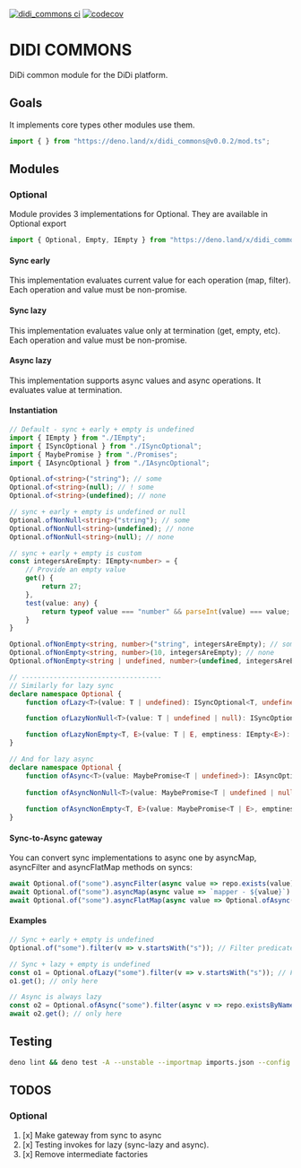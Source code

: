 [![didi_commons ci](https://github.com/sekko27/didi_commons/workflows/Deno/badge.svg)](https://github.com/sekko/didi_commons)
[![codecov]([![codecov](https://codecov.io/gh/sekko27/didi_commons/branch/master/graph/badge.svg?token=C1KBCKICFB)](https://codecov.io/gh/sekko27/didi_commons))](https://codecov.io/gh/sekko27/didi_commons)

# DIDI COMMONS

DiDi common module for the DiDi platform.

## Goals

It implements core types other modules use them.

```typescript
import { } from "https://deno.land/x/didi_commons@v0.0.2/mod.ts";
```
 
## Modules

### Optional

Module provides 3 implementations for Optional. They are available in Optional export

```typescript
import { Optional, Empty, IEmpty } from "https://deno.land/x/didi_commons@v0.0.2/lib/optional/mod.ts";
```

#### Sync early

This implementation evaluates current value for each operation (map, filter). Each operation and value must be non-promise.

#### Sync lazy

This implementation evaluates value only at termination (get, empty, etc). Each operation and value must be non-promise.

#### Async lazy

This implementation supports async values and async operations. It evaluates value at termination.

#### Instantiation

```typescript
// Default - sync + early + empty is undefined
import { IEmpty } from "./IEmpty";
import { ISyncOptional } from "./ISyncOptional";
import { MaybePromise } from "./Promises";
import { IAsyncOptional } from "./IAsyncOptional";

Optional.of<string>("string"); // some
Optional.of<string>(null); // ! some
Optional.of<string>(undefined); // none

// sync + early + empty is undefined or null
Optional.ofNonNull<string>("string"); // some
Optional.ofNonNull<string>(undefined); // none
Optional.ofNonNull<string>(null); // none

// sync + early + empty is custom
const integersAreEmpty: IEmpty<number> = {
    // Provide an empty value
    get() {
        return 27;
    },
    test(value: any) {
        return typeof value === "number" && parseInt(value) === value;
    }
}

Optional.ofNonEmpty<string, number>("string", integersAreEmpty); // some
Optional.ofNonEmpty<string, number>(10, integersAreEmpty); // none
Optional.ofNonEmpty<string | undefined, number>(undefined, integersAreEmpty); // ! some

// -----------------------------------
// Similarly for lazy sync 
declare namespace Optional {
    function ofLazy<T>(value: T | undefined): ISyncOptional<T, undefined>;

    function ofLazyNonNull<T>(value: T | undefined | null): ISyncOptional<T, undefined | null>;

    function ofLazyNonEmpty<T, E>(value: T | E, emptiness: IEmpty<E>): ISyncOptional<T, E>;
}

// And for lazy async
declare namespace Optional {
    function ofAsync<T>(value: MaybePromise<T | undefined>): IAsyncOptional<T, undefined>;
    
    function ofAsyncNonNull<T>(value: MaybePromise<T | undefined | null>): IAsyncOptional<T, undefined | null>;
    
    function ofAsyncNonEmpty<T, E>(value: MaybePromise<T | E>, emptiness: IEmpty<E>): IAsyncOptional<T, E>;
}
```

#### Sync-to-Async gateway

You can convert sync implementations to async one by asyncMap, asyncFilter and asyncFlatMap methods on syncs:

```typescript
await Optional.of("some").asyncFilter(async value => repo.exists(value)).get();
await Optional.of("some").asyncMap(async value => `mapper - ${value}`).get();
await Optional.of("some").asyncFlatMap(async value => Optional.ofAsync(`mapper - ${value}`)).get();
```

#### Examples

```typescript
// Sync + early + empty is undefined
Optional.of("some").filter(v => v.startsWith("s")); // Filter predicate invoked here

// Sync + lazy + empty is undefined
const o1 = Optional.ofLazy("some").filter(v => v.startsWith("s")); // Filter predicate NOT invoked here
o1.get(); // only here

// Async is always lazy
const o2 = Optional.ofAsync("some").filter(async v => repo.existsByName(v)).map(async v => tags.byName(v)); // filter and mapper NOT invoked here
await o2.get(); // only here
```

## Testing

```bash
deno lint && deno test -A --unstable --importmap imports.json --config deno.json
```

## TODOS

### Optional

1. [x] Make gateway from sync to async
2. [x] Testing invokes for lazy (sync-lazy and async).
3. [x] Remove intermediate factories
